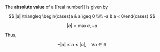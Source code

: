 The **absolute value** of a [[real number]] is given by

$$
|a| \triangleq \begin{cases}a & a \geq 0 \\\\\ -a & a < 0\end{cases}
$$

$$
|a| = \max{a, -a}
$$

Thus,

$$
-|a| \leq a \leq |a|, \quad \forall a \in \mathbb{R}
$$